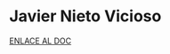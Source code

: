 # Javier Nieto Vicioso

[ENLACE AL DOC](../../../static/PDFs/Commitment/Javier%20Nieto%20Vicioso.pdf)
